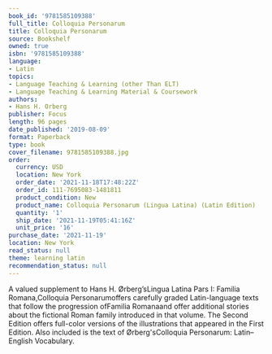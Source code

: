 ```yaml
---
book_id: '9781585109388'
full_title: Colloquia Personarum
title: Colloquia Personarum
source: Bookshelf
owned: true
isbn: '9781585109388'
language:
- Latin
topics:
- Language Teaching & Learning (other Than ELT)
- Language Teaching & Learning Material & Coursework
authors:
- Hans H. Orberg
publisher: Focus
length: 96 pages
date_published: '2019-08-09'
format: Paperback
type: book
cover_filename: 9781585109388.jpg
order:
  currency: USD
  location: New York
  order_date: '2021-11-18T17:48:22Z'
  order_id: 111-7695083-1481811
  product_condition: New
  product_name: Colloquia Personarum (Lingua Latina) (Latin Edition)
  quantity: '1'
  ship_date: '2021-11-19T05:41:16Z'
  unit_price: '16'
purchase_date: '2021-11-19'
location: New York
read_status: null
theme: learning latin
recommendation_status: null
---
```

A valued supplement to Hans H. Ørberg’sLingua Latina Pars I: Familia Romana,Colloquia Personarumoffers carefully graded Latin-language texts that follow the progression ofFamilia Romanaand offer additional stories about the fictional Roman family introduced in that volume.
The Second Edition offers full-color versions of the illustrations that appeared in the First Edition. Also included is the text of Ørberg'sColloquia Personarum: Latin–English Vocabulary.
